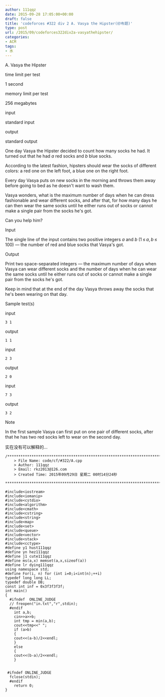 ```yaml
---
author: 111qqz
date: 2015-09-28 17:05:00+00:00
draft: false
title: 'codeforces #322 div 2 A. Vasya the Hipster(纱布题)'
type: post
url: /2015/09/codeforces322div2a-vasyathehipster/
categories:
- ACM
tags:
- 水
---
```

















A. Vasya the Hipster







time limit per test


1 second









memory limit per test


256 megabytes









input


standard input









output


standard output











One day Vasya the Hipster decided to count how many socks he had. It turned out that he had _a_ red socks and _b_ blue socks.

According to the latest fashion, hipsters should wear the socks of different colors: a red one on the left foot, a blue one on the right foot.

Every day Vasya puts on new socks in the morning and throws them away before going to bed as he doesn't want to wash them.

Vasya wonders, what is the maximum number of days when he can dress fashionable and wear different socks, and after that, for how many days he can then wear the same socks until he either runs out of socks or cannot make a single pair from the socks he's got.

Can you help him?









Input


The single line of the input contains two positive integers _a_ and _b_ (1 ≤ _a_, _b_ ≤ 100) — the number of red and blue socks that Vasya's got.









Output


Print two space-separated integers — the maximum number of days when Vasya can wear different socks and the number of days when he can wear the same socks until he either runs out of socks or cannot make a single pair from the socks he's got.

Keep in mind that at the end of the day Vasya throws away the socks that he's been wearing on that day.









Sample test(s)










input



    
    3 1










output



    
    1 1










input



    
    2 3










output



    
    2 0










input



    
    7 3










output



    
    3 2
















Note


In the first sample Vasya can first put on one pair of different socks, after that he has two red socks left to wear on the second day.

实在没有可以解释的...
 

    
    /*************************************************************************
    	> File Name: code/cf/#322/A.cpp
    	> Author: 111qqz
    	> Email: rkz2013@126.com 
    	> Created Time: 2015年09月29日 星期二 00时14分24秒
     ************************************************************************/
    
    #include<iostream>
    #include<iomanip>
    #include<cstdio>
    #include<algorithm>
    #include<cmath>
    #include<cstring>
    #include<string>
    #include<map>
    #include<set>
    #include<queue>
    #include<vector>
    #include<stack>
    #include<cctype>
    #define y1 hust111qqz
    #define yn hez111qqz
    #define j1 cute111qqz
    #define ms(a,x) memset(a,x,sizeof(a))
    #define lr dying111qqz
    using namespace std;
    #define For(i, n) for (int i=0;i<int(n);++i)  
    typedef long long LL;
    typedef double DB;
    const int inf = 0x3f3f3f3f;
    int main()
    {
      #ifndef  ONLINE_JUDGE 
      // freopen("in.txt","r",stdin);
      #endif
        int a,b;
        cin>>a>>b;
        int tmp = min(a,b);
        cout<<tmp<<" ";
        if (a>b)
        {
    	cout<<(a-b)/2<<endl;
        }
        else
        {
    	cout<<(b-a)/2<<endl;
        }
    
       
     #ifndef ONLINE_JUDGE  
      fclose(stdin);
      #endif
    	return 0;
    }
    



